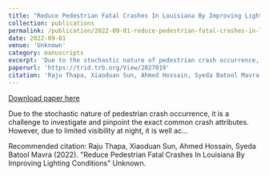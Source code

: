 ```yaml
---
title: "Reduce Pedestrian Fatal Crashes In Louisiana By Improving Lighting Conditions"
collection: publications
permalink: /publication/2022-09-01-reduce-pedestrian-fatal-crashes-in-louisiana-by-improving-lighting-conditions
date: 2022-09-01
venue: 'Unknown'
category: manuscripts
excerpt: 'Due to the stochastic nature of pedestrian crash occurrence, it is a challenge to investigate and pinpoint the exact common crash attributes. However, due to limited visibility at night, it is well ac...'
paperurl: 'https://trid.trb.org/View/2027019'
citation: 'Raju Thapa, Xiaoduan Sun, Ahmed Hossain, Syeda Batool Mavra (2022). &quot;Reduce Pedestrian Fatal Crashes In Louisiana By Improving Lighting Conditions&quot; Unknown.'
---
```


<a href='https://trid.trb.org/View/2027019'>Download paper here</a>

Due to the stochastic nature of pedestrian crash occurrence, it is a challenge to investigate and pinpoint the exact common crash attributes. However, due to limited visibility at night, it is well ac...

Recommended citation: Raju Thapa, Xiaoduan Sun, Ahmed Hossain, Syeda Batool Mavra (2022). &quot;Reduce Pedestrian Fatal Crashes In Louisiana By Improving Lighting Conditions&quot; Unknown.